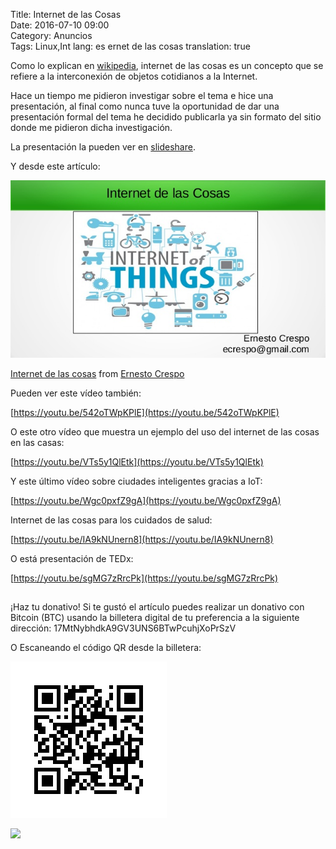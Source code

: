 Title: Internet de las Cosas  
Date: 2016-07-10 09:00  
Category: Anuncios  
Tags: Linux,Int
lang: es  ernet de las cosas
translation: true  

Como lo explican en [wikipedia](https://es.wikipedia.org/wiki/Internet_de_las_cosas), internet de las cosas es un concepto que se refiere a la interconexión de objetos cotidianos a la Internet.

Hace un tiempo me pidieron investigar sobre el tema e hice una presentación, al final como nunca tuve la oportunidad de dar una presentación formal del tema he decidido publicarla ya sin formato del sitio donde me pidieron dicha investigación.

La presentación la pueden ver en [slideshare](https://www.slideshare.net/ecrespo/internet-de-las-cosas-63892329).

Y desde este artículo:

[![](./images/internetdelascosas-1.jpg)](https://www.slideshare.net/ecrespo/internet-de-las-cosas-63892329)

[Internet de las cosas](https://www.slideshare.net/ecrespo/internet-de-las-cosas-63892329) from [Ernesto Crespo](https://www.slideshare.net/ecrespo) 

Pueden ver este vídeo también:

[https://youtu.be/542oTWpKPlE](https://youtu.be/542oTWpKPlE) 

O este otro vídeo que muestra un ejemplo del uso del internet de las cosas en las casas:

[https://youtu.be/VTs5y1QlEtk](https://youtu.be/VTs5y1QlEtk)

Y este último vídeo sobre ciudades inteligentes gracias a IoT:

[https://youtu.be/Wgc0pxfZ9gA](https://youtu.be/Wgc0pxfZ9gA)

Internet de las cosas para los cuidados de salud:

[https://youtu.be/IA9kNUnern8](https://youtu.be/IA9kNUnern8)

O está presentación de TEDx:

[https://youtu.be/sgMG7zRrcPk](https://youtu.be/sgMG7zRrcPk)

##  ##
¡Haz tu donativo!
Si te gustó el artículo puedes realizar un donativo con Bitcoin (BTC)
usando la billetera digital de tu preferencia a la siguiente
dirección: 17MtNybhdkA9GV3UNS6BTwPcuhjXoPrSzV

O Escaneando el código QR desde la billetera:

![17MtNybhdkA9GV3UNS6BTwPcuhjXoPrSzV](./images/17MtNybhdkA9GV3UNS6BTwPcuhjXoPrSzV.png)


![](./images/.png)
